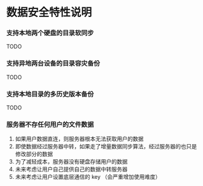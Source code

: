 # 数据安全特性说明

### 支持本地两个硬盘的目录软同步

TODO

### 支持异地两台设备的目录容灾备份

TODO

### 支持本地目录的多历史版本备份

TODO

### 服务器不存任何用户的文件数据

1. 如果用户数据直连，则服务器根本无法获取用户的数据
2. 即使数据经过服务器中转，如果走了增量数据同步算法，经过服务器的也只是修改部分的数据
3. 为了减轻成本，服务器没有硬盘存储用户的数据
4. 未来考虑让用户自己提供自己的数据中转服务器
5. 未来考虑让用户设置底层通信的 key （会严重增加使用难度）


